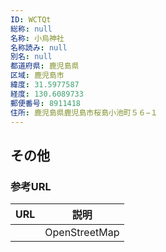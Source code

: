 ```yaml
---
ID: WCTQt
総称: null
名称: 小烏神社
名称読み: null
別名: null
都道府県: 鹿児島県
区域: 鹿児島市
緯度: 31.5977587
経度: 130.6089733
郵便番号: 8911418
住所: 鹿児島県鹿児島市桜島小池町５６−１
---
```


## その他

### 参考URL

| URL | 説明          |
| --- | ------------- |
|     | OpenStreetMap |
